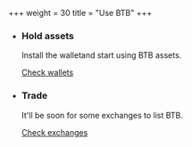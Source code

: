 +++
weight = 30
title = "Use BTB"
+++

* ### Hold assets

  Install the walletand start using BTB assets.

  <a href="/content/software#wallets" class="button button-secondary">Check wallets</a>

* ### Trade

  It'll be soon for some exchanges to list BTB.

  <a href="/content/software#exchanges" class="button button-secondary">Check exchanges</a>
<!-- 
* ### Issue

  Issuing assets, NFTs and many other standard BTB contracts doesn't require 
  programming skills.

  <a href="/content/power-user/#issue" class="button button-secondary">Issuer guides</a> -->

<!--
* ### Earn

  Join one of the existing liquidity pools for DEXes and start
  earning money.

  <a href="/content/software#pools" class="button button-secondary">Check pools</a>
-->
<!-- 
Install any of the existing [BTB wallets] and start using BTB today.
Developers and power users can harness the power of BTB and work with the smart
contracts by using [BTB command-line] or running an [BTB Node] on their home 
server or in a [private cloud].

If you are looking at integrating BTB into your software, check our
[integration page][SDKs].

[BTB wallets]: /content/software#wallets
[BTB command-line]: /content/install#btb
[BTB Node]:  /content/install#node
[SDKs]: /content/integrate
[private cloud]: https://mycitadel.io/cloud -->

